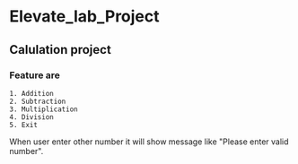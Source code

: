 # Elevate_lab_Project
## Calulation project

### Feature are
    1. Addition
    2. Subtraction
    3. Multiplication 
    4. Division 
    5. Exit
When user enter other number it will show message  like "Please enter valid number". 